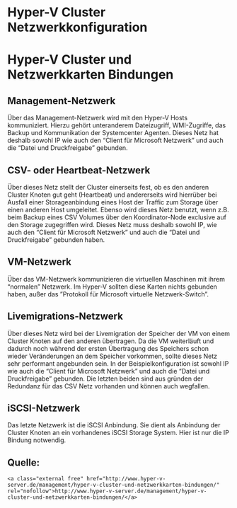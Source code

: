 # Hyper-V Cluster Netzwerkkonfiguration

# <span class="mw-headline" id="bkmrk-hyper-v-cluster-und--1">Hyper-V Cluster und Netzwerkkarten Bindungen</span>

## <span class="mw-headline" id="bkmrk-management-netzwerk-1">Management-Netzwerk</span>

Über das Management-Netzwerk wird mit den Hyper-V Hosts kommuniziert. Hierzu gehört unteranderem Dateizugriff, WMI-Zugriffe, das Backup und Kommunikation der Systemcenter Agenten. Dieses Netz hat deshalb sowohl IP wie auch den “Client für Microsoft Netzwerk” und auch die “Datei und Druckfreigabe” gebunden.

## <span class="mw-headline" id="bkmrk-csv--oder-heartbeat--1">CSV- oder Heartbeat-Netzwerk</span>

Über dieses Netz stellt der Cluster einerseits fest, ob es den anderen Cluster Knoten gut geht (Heartbeat) und andererseits wird hierrüber bei Ausfall einer Storageanbindung eines Host der Traffic zum Storage über einen anderen Host umgeleitet. Ebenso wird dieses Netz benutzt, wenn z.B. beim Backup eines CSV Volumes über den Koordinator-Node exclusive auf den Storage zugegriffen wird. Dieses Netz muss deshalb sowohl IP, wie auch den “Client für Microsoft Netzwerk” und auch die “Datei und Druckfreigabe” gebunden haben.

## <span class="mw-headline" id="bkmrk-vm-netzwerk-1">VM-Netzwerk</span>

Über das VM-Netzwerk kommunizieren die virtuellen Maschinen mit ihrem “normalen” Netzwerk. Im Hyper-V sollten diese Karten nichts gebunden haben, außer das ”Protokoll für Microsoft virtuelle Netzwerk-Switch”.

## <span class="mw-headline" id="bkmrk-livemigrations-netzw-1">Livemigrations-Netzwerk</span>

Über dieses Netz wird bei der Livemigration der Speicher der VM von einem Cluster Knoten auf den anderen übertragen. Da die VM weiterläuft und dadurch noch während der ersten Übertragung des Speichers schon wieder Veränderungen an dem Speicher vorkommen, sollte dieses Netz sehr performant angebunden sein. In der Beispielkonfiguration ist sowohl IP wie auch die “Client für Microsoft Netzwerk” und auch die “Datei und Druckfreigabe” gebunden. Die letzten beiden sind aus gründen der Redundanz für das CSV Netz vorhanden und können auch wegfallen.

## <span class="mw-headline" id="bkmrk-iscsi-netzwerk-1">iSCSI-Netzwerk</span>

Das letzte Netzwerk ist die iSCSI Anbindung. Sie dient als Anbindung der Cluster Knoten an ein vorhandenes iSCSI Storage System. Hier ist nur die IP Bindung notwendig.

## <span class="mw-headline" id="bkmrk-quelle%3A-1">Quelle:</span>

```
<a class="external free" href="http://www.hyper-v-server.de/management/hyper-v-cluster-und-netzwerkkarten-bindungen/" rel="nofollow">http://www.hyper-v-server.de/management/hyper-v-cluster-und-netzwerkkarten-bindungen/</a>
```